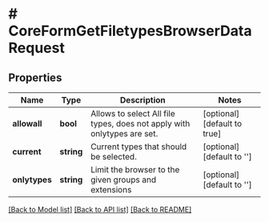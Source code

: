 # # CoreFormGetFiletypesBrowserDataRequest

## Properties

Name | Type | Description | Notes
------------ | ------------- | ------------- | -------------
**allowall** | **bool** | Allows to select All file types, does not apply with onlytypes are set. | [optional] [default to true]
**current** | **string** | Current types that should be selected. | [optional] [default to '']
**onlytypes** | **string** | Limit the browser to the given groups and extensions | [optional] [default to '']

[[Back to Model list]](../../README.md#models) [[Back to API list]](../../README.md#endpoints) [[Back to README]](../../README.md)
